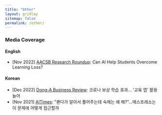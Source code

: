 ```yaml
---
title: "Other"
layout: gridlay
sitemap: false
permalink: /other/
---
```


<style>
img{
  border-radius: 10px;
}
.col-md-3 {
  margin-top:10px;
  margin-bottom:10px;
  padding:0px;
  display:block;
  overflow:hidden;
  text-align:center;
  display: table-cell;
  background: white;
  border-radius: 20px;
  height: auto;
}
iframe {
  margin:0;
  padding:0;
  width: 175px;
  display: inline;
  vertical-align: middle;
}
</style>

### Media Coverage

<div class="jumbotron">
<div class="col-md-12 col-sm-12">

#### English
- [Nov 2022] <a href="https://www.aacsb.edu/insights/articles/2022/11/research-roundup-november-2022" target="_blank">AACSB Research Roundup</a>: Can AI Help Students Overcome Learning Loss?

</div>
</div>


<div class="jumbotron">
<div class="col-md-12 col-sm-12">

<h4>Korean</h4>

- [Dec 2022] <a href="https://dbr.donga.com/article/view/1203/article_no/10660" target="_blank">Dong-A Business Review</a>: 코로나 보상 학습 효과... '교육 앱' 활용 늘어
- [Nov 2021] <a href="https://www.aitimes.com/news/articleView.html?idxno=141334" target="_blank">AITimes</a>: "콴다가 알아서 풀어주는데 숙제는 왜 해?"...매스프레소는 이 문제에 어떻게 접근할까

</div>
</div>

<br/>

